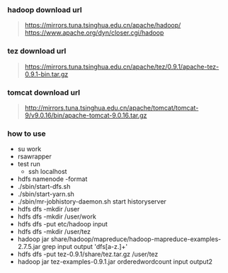 ### hadoop download url
> https://mirrors.tuna.tsinghua.edu.cn/apache/hadoop/
> https://www.apache.org/dyn/closer.cgi/hadoop

### tez download url
> https://mirrors.tuna.tsinghua.edu.cn/apache/tez/0.9.1/apache-tez-0.9.1-bin.tar.gz

### tomcat download url
> http://mirrors.tuna.tsinghua.edu.cn/apache/tomcat/tomcat-9/v9.0.16/bin/apache-tomcat-9.0.16.tar.gz

### how to use
  + su work
  + rsawrapper
  + test run
    + ssh localhost
  + hdfs namenode -format
  + ./sbin/start-dfs.sh
  + ./sbin/start-yarn.sh
  + ./sbin/mr-jobhistory-daemon.sh start historyserver
  + hdfs dfs -mkdir /user
  + hdfs dfs -mkdir /user/work
  + hdfs dfs -put etc/hadoop input
  + hdfs dfs -mkdir /user/tez
  + hadoop jar share/hadoop/mapreduce/hadoop-mapreduce-examples-2.7.5.jar grep input output 'dfs[a-z.]+'
  + hdfs dfs -put tez-0.9.1/share/tez.tar.gz /user/tez
  + hadoop jar tez-examples-0.9.1.jar orderedwordcount input output2